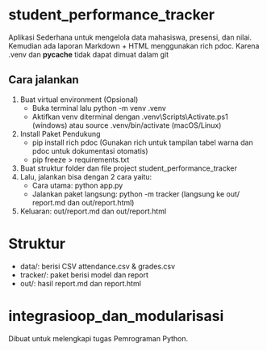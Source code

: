 # student_performance_tracker

Aplikasi Sederhana untuk mengelola data mahasiswa, presensi, dan nilai. Kemudian ada laporan Markdown + HTML menggunakan rich pdoc.
Karena .venv dan __pycache__ tidak dapat dimuat dalam git 

## Cara jalankan

1. Buat virtual environment (Opsional)
    - Buka terminal lalu python -m venv .venv
    - Aktifkan venv diterminal dengan .venv\Scripts\Activate.ps1 (windows) atau source .venv/bin/activate (macOS/Linux)
2. Install Paket Pendukung
    - pip install rich pdoc (Gunakan rich untuk tampilan tabel warna dan pdoc untuk dokumentasi otomatis)
    - pip freeze > requirements.txt
3. Buat struktur folder dan file project student_performance_tracker
4. Lalu, jalankan bisa dengan 2 cara yaitu:
    - Cara utama: python app.py
    - Jalankan paket langsung: python -m tracker (langsung ke out/ report.md dan out/report.html)
5. Keluaran: out/report.md dan out/report.html

# Struktur
- data/: berisi CSV attendance.csv & grades.csv
- tracker/: paket berisi model dan report
- out/: hasil report.md dan report.html



# integrasioop_dan_modularisasi
Dibuat untuk melengkapi tugas Pemrograman Python.
